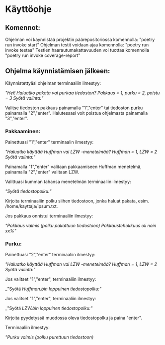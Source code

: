 # Käyttöohje

## Komennot:

Ohjelman voi käynnistää projektin päärepositoriossa komennolla: "poetry run invoke start"
Ohjelman testit voidaan ajaa komennolla: "poetry run invoke testaa"
Testien haarautumakattavuuden voi tuottaa komennolla "poetry run invoke coverage-report"

## Ohjelma käynnistämisen jälkeen:

Käynnistettyäsi ohjelman terminaaliin ilmestyy:

_"Hei! Haluatko pakata vai purkaa tiedoston?
Pakkaus = 1, purku = 2, poistu = 3
Syötä valinta:"_

Valitse tiedoston pakkaus painamalla "1","enter" tai tiedoston purku painamalla "2","enter". Halutessasi voit poistua ohjelmasta painamalla "3","enter".


### Pakkaaminen:

Painettuasi "1","enter" terminaalin ilmestyy:

_"Haluatko käyttää Huffman vai LZW -menetelmää?
Huffman = 1, LZW = 2
Syötä valinta:"_

Painamalla "1","enter" valitaan pakkaamiseen Huffman menetelmä, painamalla "2","enter" valitaan LZW.


Valittuasi kumman tahansa menetelmän terminaaliin ilmestyy:

_"Syötä tiedostopolku:"_

Kirjoita terminaaliin polku siihen tiedostoon, jonka haluat pakata, esim. /home/kayttaja/ipsum.txt.


Jos pakkaus onnistui terminaaliin ilmestyy:

_"Pakkaus valmis
(polku pakattuun tiedostoon)
Pakkaustehokkuus oli noin xx%"_

### Purku:

Painettuasi "2","enter" terminaaliin ilmestyy:

_"Haluatko käyttää Huffman vai LZW -menetelmää?
Huffman = 1, LZW = 2
Syötä valinta:"_

Jos valitset "1","enter", terminaaliin ilmestyy:

_"Syötä _Huffman.bin loppuinen tiedostopolku:"_

Jos valitset "1","enter", terminaaliin ilmestyy:

_"Syötä _LZW.bin loppuinen tiedostopolku:"_

Kirjoita pyydetyssä muodossa oleva tiedostopolku ja paina "enter".

Terminaaliin ilmestyy:

_"Purku valmis
(polku purettuun tiedostoon)_








